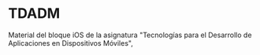 # TDADM
Material del bloque iOS de la asignatura "Tecnologías para el Desarrollo de Aplicaciones en Dispositivos Móviles", 
